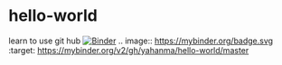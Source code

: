 # hello-world
learn to use git hub
[![Binder](https://mybinder.org/badge.svg)](https://mybinder.org/v2/gh/yahanma/hello-world/master)
.. image:: https://mybinder.org/badge.svg :target: https://mybinder.org/v2/gh/yahanma/hello-world/master

